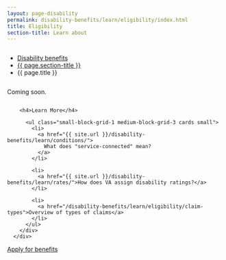 ```yaml
---
layout: page-disability
permalink: disability-benefits/learn/eligibility/index.html
title: Eligibility
section-title: Learn about
---
```


<div class="splash" markdown="0">
<div class="row" markdown="0">
<div class="small-12 columns" markdown="0">

<ul class="breadcrumbs" role="menubar" aria-label="Primary">
<li class="parent"><a href="{{ site.url }}/disability-benefits/">Disability benefits</a></li>
<li class="parent"><a href="/disability-benefits/learn/">{{ page.section-title }}</a></li>
<li class="active">{{ page.title }}</li>
</ul>

</div>
</div>
</div>

<div class="main" role="main" markdown="0">
<div class="section one" markdown="0">
<div class="primary" markdown="0">
<div class="row" markdown="0">
<div class="small-12 columns" markdown="1">

Coming soon.

</div>
</div>
</div>

<div class="navigation">
  <div class="row">
    <div class="small-12 columns">

        <h4>Learn More</h4>

          <ul class="small-block-grid-1 medium-block-grid-3 cards small">
            <li>
              <a href="{{ site.url }}/disability-benefits/learn/conditions/">
                What does "service-connected" mean?
              </a>
            </li>

            <li>
              <a href="{{ site.url }}/disability-benefits/learn/rates/">How does VA assign disability ratings?</a>
            </li>

            <li>
              <a href="/disability-benefits/learn/eligibility/claim-types">Overview of types of claims</a>
            </li>
          </ul>
        </div>
      </div>
</div>




<div class="section two" markdown="0">
<div class="action" markdown="0">
<div class="row" markdown="0">
<div class="small-12 medium-10 medium-centered columns" markdown="0">
<a class="button start" href="#">Apply for benefits</a>
</div>
</div>
</div>
</div>

</div>

</div>
